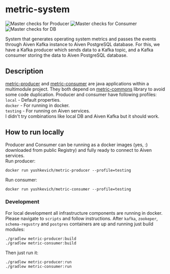 # metric-system
![Master checks for Producer](https://github.com/VladimirYushkevich/metric-system/workflows/Master%20checks%20for%20Producer/badge.svg)
![Master checks for Consumer](https://github.com/VladimirYushkevich/metric-system/workflows/Master%20checks%20for%20Consumer/badge.svg)
![Master checks for DB](https://github.com/VladimirYushkevich/metric-system/workflows/Master%20checks%20for%20DB/badge.svg)

System that generates operating system metrics and passes the events through Aiven Kafka instance to Aiven PostgreSQL 
database.
For this, we have a Kafka producer which sends data to a Kafka topic, and a Kafka consumer storing the data to Aiven 
PostgreSQL database.

## Description
[metric-producer](metric-producer) and [metric-consumer](metric-consumer) are java applications within a multimodule project. 
They both depend on [metric-commons](metric-commons) library to avoid some code duplication. Producer and consumer have
following profiles:  
`local`   - Default properties.  
`docker`  - For running in docker.   
`testing` - For running on Aiven services.   
I didn't try combinations like local DB and Aiven Kafka but it should work. 

## How to run locally
Producer and Consumer can be running as a docker images (yes, :) downloaded from public Registry) and fully ready to
connect to Aiven services.  
Run producer:
``` 
docker run yushkevich/metric-producer --profile=testing
```
Run consumer:
``` 
docker run yushkevich/metric-consumer --profile=testing
```

### Development
For local development all infrastructure components are running in docker.
Please navigate to `scripts` and follow instructions.
After `kafka`, `zookeper`, `schema-regustry` and `postgres` containers are up and running just build modules:
```
./gradlew metric-producer:build
./gradlew metric-consumer:build
```
Then just run it:
```
./gradlew metric-producer:run
./gradlew metric-consumer:run
```
